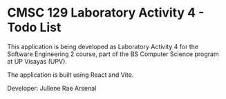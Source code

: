 # CMSC 129 Laboratory Activity 4 - Todo List

This application is being developed as Laboratory Activity 4 for the Software Engineering 2 course, part of the BS Computer Science program at UP Visayas (UPV).

The application is built using React and Vite.

Developer: Jullene Rae Arsenal

